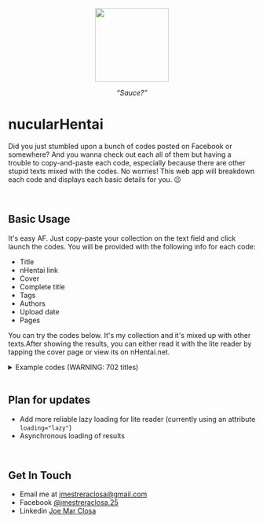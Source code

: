<p align="center">
  <a href="https://nucularhentai-flask.herokuapp.com/" title="logo">
    <img height="150" style="margin-top:15px" src="https://nucularhentai-flask.herokuapp.com/templates/img/nucular_logo.png">
  </a>
</p>

<p align="center">
  <i>“Sauce?”</i>
</p>

# nucularHentai

Did you just stumbled upon a bunch of codes posted on Facebook or somewhere? And you wanna check out each all of them but having a trouble to copy-and-paste each code, especially because there are other stupid texts mixed with the codes. No worries! This web app will breakdown each code and displays each basic details for you. 😉

<br>

## Basic Usage

It's easy AF. Just copy-paste your collection on the text field and click launch the codes.
You will be provided with the following info for each code:

- Title
- nHentai link
- Cover
- Complete title
- Tags
- Authors
- Upload date
- Pages

You can try the codes below. It's my collection and it's mixed up with other texts.After showing the results, you can either read it with the lite reader by tapping the cover page or view its on nHentai.net.

<details>
<br>
<summary>Example codes (WARNING: 702 titles)</summary>
This is actually my collection. Tee-hee!

```text
====================================
  Nucular codes
====================================

145987
328557
312961
170830
228552
340452
82948
173344
173393
173476
173182
209027
69546
297974
312588
313285
258133 Natsu to Jun | Summer and Innocence
295830 Gokaku Ecchi!
271048 I Love You!
294504 Will You Marry Me?
295843 Koiseyo Otome


Damn Have mine to✨
229144 253687 238577 236509
‌227675 229085 233245 266177
254351 265855 239842 219847
239749 230566 253104 230185
251974 253091 251489 238030
260614 245023 232887 233547
262158 262870 239312 255129
244530 246963 256050 215459
243725 233770 250704 261819
261830 215658 256404 260028
261789 241254 268580 262407
262252 201814 250193 236036
262889 243933 245697 239750
128983 95364 223815 225080
110332 225767 97247 231139
266116 217037 160657 182439
205089 176495 199121 199425
184068 186615 224644 129479
251524 153374 146499 258212
163532 255244 269825 235914
247103 138365 124624 219718
168941 265918 205995 191390
‌225496 259137 231681 161688
‌199613 259260 260433 235532
‌88323 272117 170213 256613

181556/ 
/g/191427/ - Kousei Iinkai
/g/175015/ - Sister Breeder
/g/142825/ - A Certain Village
/g/182290/ - A hero taken prisoner
/g/192845/ - Toaru Natsu
/g/192849/ - Toaru Fuyu
/g/183099/ - Adolescent calculation
/g/192143/ - Blonde no koigokoro
/g/158404/ - Kusogaki
/g/136026/ - Megaflower x flower
/g/188918/ Kodomo no Ecchi
/g/193876/ - Razoku no Yoru
/g/193984/ - Houkago Rendezvous
/g/76119/ - Broadcast Girlfriend
/g/192874/ - Koyomi Fechi
/g/107180/ - Harem Bukai no Boku
/g/110900/ - Kiniro
/g/135193/ - It's my win!
/g/161488/ - Shota Teitoku to Nyuukyo Time
/g/65433/ - Jirettai no Yo!
/g/182327/ - Sakeno Seiton
/g/78651/ - Harem Time
/g/190230/ - Boku no Bimama
/g/191880/ - Sanae Hamaru
/g/180600/ - Sakaki-san Satisfaction
/g/105465/ - Sakaki-san Franchise
/g/173023/ - Tiny Evil
/g/191049/ - Kono Suba 1
/g/191851/ - Kono Suba 2
/g/167112/ - i'll be your cat
/g/177754/ - Sloppy Sister
/g/187016/ - Nanyou no Vacances Sakusen
/g/165961/ - Love-ridden
/g/165962/ - Pandemonium
/g/97879/ - Natsuyasumi
/g/74500/ - Nee-chan no yobanaide
/g/133435/ - Spirited Girl
/g/152075/ - Trick And Treat
/g/174888/ - Razoku No Yoru
/g/93354/ - Melty Play
/g/74076/ - BAD COMMUNICATION
/g/122948/ - PLAY BACK
/g/104346/ - Funky Glamourous
/g/91773/ - Good Times!!
/g/78226/ - Practice Game
/g/76482/ - JOINT
/g/68508/ - Kimi ga iru nara
/g/61224/ - Way back to the future
/g/60473/ - Hoshi ni negai o
/g/58469/ - Splash
/g/56295/ - Heat Island
/g/53905/ - I Beg You
/g/42383/ - Rumors
/g/187611/ - My Dear Maid
/g/190846/ - Tsukimi Dango
/g/158050/ - Muchimuchi
/g/83269/ - Only a taste for Onee-Chan
/g/146042/ - Bismarck wa Shounen Teitoku kara Seifuku
/g/178941/ - Kodomo-Sensei
/g/100401/ - Sister paradise
/g/35240/ - Eiken Lovers
/g/77415/ - Koinaka
/g/190900/ - Grazero Fantasy
/g/161819/ - Night Of Incest
/g/151132/ - Pet Na Ane No Shitsukekata
/g/147585/ - Anetsun Summer!
/g/136908/ - Man x Koi
/g/112907/ - Imouto x Swimming!
/g/125392/ - Joubutsu!
/g/174463/ - Hotizuma Miyuki-San
/g/159290/ - Mister Mistake
/g/137953/ - Hotondo Byouki
/g/114053/ - Unknown Title
/g/78818/ - Furofuro!
/g/15055/ - Demodori Mama
/g/39876/ - Cherry Break
/g/191427/ - Doutei Danshi Kousei Iinkai
/g/192695/ - Costte Asobo.
/g/192330/ - Level 1
/g/191320/ - Kimi Ni Nara Dekiru
/g/164434/ - MIDNIGHT PRINCESS
/g/76813/ - Superior Cake
/g/148669/ - Ohime-sama Gokko
/g/144806/ - Youkai Watching
/g/163698/ - Escalation
/g/158559/ - Jiyuu de Kimama na Ore no Imouto
/g/182210/ - Hatsujou Days
/g/131428/ - Having Fun With The One That I Love
/g/112853/ - Boku to Oneesan no Naisho
/g/178594/ - Imouto no Oppai ga Marudashi Datta Hanashi 1
/g/195665/ - Imouto no Oppai ga Marudashi Datta Hanashi 2
/g/195092/ - Imouto no Oppai ga Marudashi Datta Hanashi 3
/g/195093/ - Imouto no Oppai ga Marudashi Datta Hanashi 4

‌229144 253687 238577 236509
‌227675 229085 233245 266177
254351 265855 239842 219847
239749 230566 253104 230185
251974 253091 251489 238030
260614 245023 232887 233547
262158 262870 239312 255129
244530 246963 256050 215459
243725 233770 250704 261819
261830 215658 256404 260028
261789 241254 268580 262407
262252 201814 250193 236036
262889 243933 245697 239750
128983 95364 223815 225080
110332 225767 97247 231139
266116 217037 160657 182439
205089 176495 199121 199425
184068 186615 224644 129479
251524 153374 146499 258212
163532 255244 269825 235914
247103 138365 124624 219718
168941 265918 205995 191390
‌225496 259137 231681 161688
‌199613 259260 260433 235532
‌88323 272117 170213 256613
‌258382 224942

━━━━━━━━━━━━━━━━━━━━━━━━━━━━━
● Milf ●
165310,177978,211759,212643,229540, 250029,211519,256097,163478, 91505, 79280, 260624,208323,149942,161236, 177150,233766,97949,230107 ,175822, 213545,232837,179166,138603,130183, 173543,234642,268015,228293,26889

257892 226942 236297 216039 221711 245304 166174 175220 244327 1910167466 165684 254048 175015 174016 142825 129128 171417 129128 95809 239567 247021 46579 123580 171417 173543 197422 187835 217832 206573 169546 193107 190805 220309 211112 132768 97945 164783 206446 251608 90182 256018 138470 110826 175494 134764 145647 212562 179166 214784 176977 191434 191434 239536 236342 227702 204425 205079 85333 254935 232837 232385 232341 254087 50535 235202 94159 52365 255034 153045 159457 173235 96270 196020 191774 230332 95298 89514 73649 203027 217404 65573 255457 199874 233133 205367 233693 50046 234191 209455 206366 253799 39249 172197 243552 223998221050 217456 225019 234165 258245 247696 258212 258465 86493 258133 244327 260640 261171 244996 202634 165950 220967 120977 204746 142850 99439 232439 246032 200948 265804 25913 262861 196077 155489 257528 267270 177044 267502 184840 144714 228575 268002 267980 227439 267980

181008 MATING ONI DAUGTHER .
183714 MATING ONI MOTHER
230041 MICRO BIKINI LOLI
114883 OREIMO COLORED
146595 YOU DAMN COWARD
197074 RECO SEKU
245855 ONI REM BOOK
51332 JURI GAME
251067 LOLI ONSEN
127894 AIKATSU SUMMER IDOL
118282 YUKINYA!
94579 ANO NATSU OKINAWA
123554 TEISOU KANNEN ZERO
206250 NAKED SWIMMING CLASS
258972 NAKED SWIMMING CLASS 2
75165 GIRLS IN THE FRAME
85289 CAST AOI
217410 SEIKATSU SHUUKAN
102839 THE LIGHT OF TSUKIMI MANOR
123450 THE SEX LIFE OF TACHIBANAS
228433 SAEKANO MEGURI
254730 NAKED RANDOSERU MEET-UP
200855 I SAVED AN ELF LOLI
225792 I SAVED AN ELF LOLI 2
194036 PLAYING SHOP
79081 AZUSA ATTACK 1
79181 AZUSA ATTACK 2
107668 AZUSA ATTACK 3
245000 AZUSA ATTACK 4
234741 TANAKA'S SISTER'S SECRET
256161 SCHOOLGIRLS' BREAST EXPOSED
254838 GUILD GIRL AND GOBLIN SLAYER
258741 ARCHWIZARD EXPLOSION MAGIC
175399 GIVING SOMETHING TO MEGUMIN
214111 MC GAKUEN
127981 MY NEIGHBOR RINA
73758 KURONEKO YUKATA
62886 KURONEKO COSPLAY
110648 BATTLE OF KURONEKO
256857 GIRLFRIEND, BOYFRIEND, MANAGER
262664 GIRLFRIEND, BOYFRIEND, MANAGER 2
178983 WE FUCKED LIKE RABBITS
264018 YET INNOCENT MAIDEN
168120 SHORT PANTS AND OTHERS
112373 POPULARITY OF SHORT PANTS
201031 TRAUMEREI
150933 HELLO LOLITA!
233766 HELPFUL MOTHER
207964 BROTHER SISTER MAKE PROPER LOVE
142825 A CERTAIN VILLAGE CUSTOM
182290 HERO, DEMON QUEEN AND HER ELF
225904 BOOBS AS REWARD
252784 SISTER IN THE MIXED HOT SPRINGS
180364 MY NEIGHBOR IS A SUCCUBUS
252783 AFTER SCHOOL SEX TREATMENT
110955 AIR HEAD DELIVERY
194163 LOVE FROM THE ASS
114737 DICK CONQUEST
240667 LET'S KISS WITH THE LOWER MOUTH
267270 I'M NO VIRGIN!
266965 HIFUMI FOUND HER SUGAR DADDY
274917 MURAMATA'S SECRET
234363 LOLI SUCCUBUS' MEALTIME
264920 COACH CHIKA
123141 READY STEADY GO
128980 READY STEADY GO 2
262816 LEAVE IT TO ONEE-CHAN
122064 DANGEROUS? SISTERS
266942 NITTA-SAN AT HOME
239369 NITTA-SAN AT SCHOOL
262395 PUBERTY STUDY SESSION
137065 MEATY MATE
197482 PETITX
158464 JC MANUAL
237482 JUST KEEP WATCHING
191489 
268281 155850 5647 297974 139577 298547 149809 118282 236157 290886 109745 177503 102659 303655 182843 173808 265918 212548 303893 304307
278832 210510 77054 275485 249743 280509 269673 103269 241790 255308 281709 211648 278153 269542 151436 109851 273447 60449 147746 195117 271062 179267 255869 89514 1520676
177013 255662 204958 250647 222798 250647 260605 114750 139732 222855  223146 223147 227020 243520 201704
199827 271048 67462 255744 245737 170727 253993 272768 272298 151165 246448 182290 268793 179687 175852 187343 245131 234167 266987 123361 272129 277677 268920 129281 217727 218398 178468 277324 155365 274917 239463 245135 280297 253993 261063 267300 228708 112597 286003 209775 221287 285588 285627 285396 129071 16316 285275 116513 214054 182674 284566 178968 62287 284935 284907 263066 260217 240543 233321 245341 218162 218148 203367 233878 245942 246144 242056 255772 253992 283737 280890 149414 168479 262711 283101 283036 170727 112940 269285 280509 191773 210010 215600 228922 248672
260629 254519 256097 239990 91988 140870 275397 293943 212556

```
</details>

<br>

## Plan for updates

- Add more reliable lazy loading for lite reader (currently using an attribute `loading="lazy"`)
- Asynchronous loading of results

<br>

## Get In Touch

- Email me at [jmestreraclosa@gmail.com](mailto:jmestreraclosa@gmail.com)
- Facebook [@jmestreraclosa.25](facebook.com/jmestreraclosa.25)
- Linkedin [Joe Mar Closa](https://www.linkedin.com/in/joe-mar-c-8244b5135)
